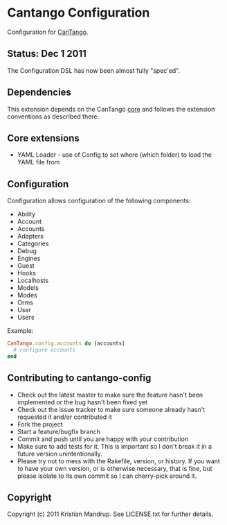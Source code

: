 # Cantango Configuration

Configuration for [CanTango](https://github.com/kristianmandrup/cantango).

## Status: Dec 1 2011

The Configuration DSL has now been almost fully "spec'ed".

## Dependencies

This extension depends on the CanTango [core](https://github.com/kristianmandrup/cantango-core) and follows the extension conventions as described there.

## Core extensions

* YAML Loader - use of Config to set where (which folder) to load the YAML file from

## Configuration

Configuration allows configuration of the following components:

* Ability
* Account
* Accounts
* Adapters
* Categories
* Debug
* Engines
* Guest
* Hooks
* Localhosts
* Models
* Modes
* Orms
* User
* Users

Example: 

```ruby
CanTango.config.accounts do |accounts|
  # configure accounts
end
```

## Contributing to cantango-config
 
* Check out the latest master to make sure the feature hasn't been implemented or the bug hasn't been fixed yet
* Check out the issue tracker to make sure someone already hasn't requested it and/or contributed it
* Fork the project
* Start a feature/bugfix branch
* Commit and push until you are happy with your contribution
* Make sure to add tests for it. This is important so I don't break it in a future version unintentionally.
* Please try not to mess with the Rakefile, version, or history. If you want to have your own version, or is otherwise necessary, that is fine, but please isolate to its own commit so I can cherry-pick around it.

## Copyright

Copyright (c) 2011 Kristian Mandrup. See LICENSE.txt for
further details.

